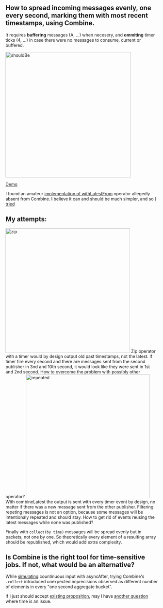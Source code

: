 ## How to spread incoming messages evenly, one every second, marking them with most recent timestamps, using Combine.
It requires __buffering__ messages (A, ...) when necesery, and __ommiting__ timer ticks (4, ...) in case there were no messages to consume, current or buffered.

<img width="413" alt="shouldBe" src="https://user-images.githubusercontent.com/81814529/204915507-8e15d178-f9a3-4b1a-b2fa-ccb1dc7d2d08.png">

[Demo](spreadEvenly.swift)

I found an amateur [implementation of withLatestFrom](https://serhiybutz.medium.com/combine-withlatestfrom-operator-8c529e809fd3) operator allegedly absent from Combine. I believe it can and should be much simpler, and so [I tried](spreadEvenly.swift)

## My attempts:
<img width="410" alt="zip" src="https://user-images.githubusercontent.com/81814529/204915666-1793c358-6fd8-4576-9c04-a849e90181ac.png">
Zip operator with a timer would by design output old past timestamps, not the latest.
If timer fire every second and there are messages sent from the second publisher in 3nd and 10th second, it would look like they were sent in 1st and 2nd second. How to overcome the problem with possibly other operator?

<img width="408" alt="repeated" src="https://user-images.githubusercontent.com/81814529/204915751-7de29ef1-50fb-4411-abc5-09ecc78f5538.png">
With  combineLatest the output is sent with every timer event by design, no matter if there was a new message sent from the other publisher. 
Filtering repeting messages is not an option, because some messages will be intentionaly repeated and should stay. How to get rid of events reusing the latest messages while none was published?

Finally with ```collect(by time)``` messages will be spread evenly but in packets, not one by one. So theoretically every element of a resulting array should be republished, which would add extra complexity.

## Is Combine is the right tool for time-sensitive jobs. If not, what would be an alternative?
While [simulating](unevenBuckets.swift) countinuous input with asyncAfter, trying Combine's ```.collect``` introduced unexpected imprecisions observed as different number of elements in every "one second aggregate bucket".

If I just should accept [existing proposition](https://serhiybutz.medium.com/combine-withlatestfrom-operator-8c529e809fd3), may I have [another question](https://developer.apple.com/forums/thread/721262) where time is an issue.

